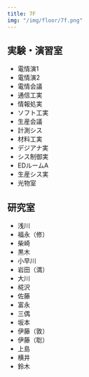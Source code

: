 ```yaml
---
title: 7F
img: "/img/floor/7f.png"
---
```


## 実験・演習室
* 電情演1
* 電情演2
* 電情会議
* 通信工実
* 情報処実
* ソフト工実
* 生産会議
* 計測シス
* 材料工実
* デジアナ実
* シス制御実
* EDルームA
* 生産シス実
* 光物室

## 研究室
* 浅川
* 福永（修）
* 柴崎
* 黒木
* 小早川
* 岩田（満）
* 大川
* 椛沢
* 佐藤
* 富永
* 三偶
* 坂本
* 伊藤（敦）
* 伊藤（聡）
* 上島
* 横井
* 鈴木
